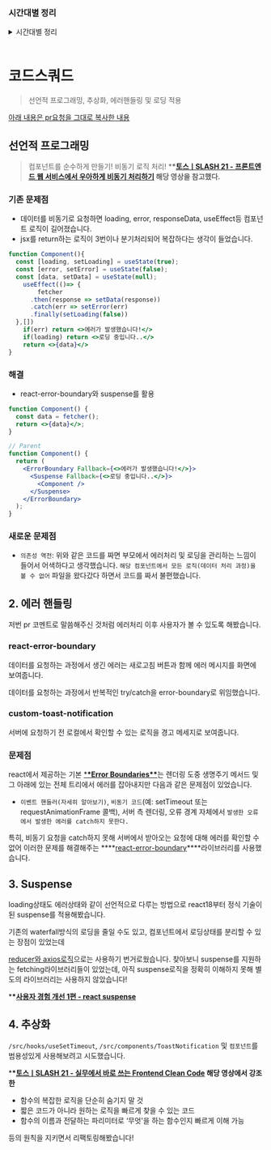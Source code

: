### 시간대별 정리

<details>
<summary>시간대별 정리</summary>
### 아침

### 오전

error. bounadry

suspense적용

### 오후

하나를 지긋히 오래해라

문제를 인식 → 개선 → 측정 (최적화, 성능개선)

### 저녁

조영호님 강의

</details>
<br>

# 코드스쿼드

> 선언적 프로그래밍, 추상화, 에러핸들링 및 로딩 적용

[아래 내용은 pr요청을 그대로 복사한 내용](https://github.com/codesquad-members-2022/fe-vm/pull/95)

## 선언적 프로그래밍

> 컴포넌트를 순수하게 만들기! 비동기 로직 처리! \***\*[토스ㅣSLASH 21 - 프론트엔드 웹 서비스에서 우아하게 비동기 처리하기](https://www.youtube.com/watch?v=FvRtoViujGg) 해당 영상을 참고했다.**

### 기존 문제점

- 데이터를 비동기로 요청하면 loading, error, responseData, useEffect등 컴포넌트 로직이 길어졌습니다.
- jsx를 return하는 로직이 3번이나 분기처리되어 복잡하다는 생각이 들었습니다.

```jsx
function Component(){
  const [loading, setLoading] = useState(true);
  const [error, setError] = useState(false);
  const [data, setData] = useState(null);
	useEffect(()=> {
		fetcher
      .then(response => setData(response))
      .catch(err => setError(err)
      .finally(setLoading(false))
  },[])
	if(err) return <>에러가 발생했습니다!</>
	if(loading) return <>로딩 중입니다..</>
	return <>{data}</>
}
```

### 해결

- react-error-boundary와 suspense를 활용

```jsx
function Component() {
  const data = fetcher();
  return <>{data}</>;
}

// Parent
function Component() {
  return (
    <ErrorBoundary Fallback={<>에러가 발생했습니다!</>}>
      <Suspense Fallback={<>로딩 중입니다..</>}>
        <Component />
      </Suspense>
    </ErrorBoundary>
  );
}
```

### 새로운 문제점

- `의존성 역전`: 위와 같은 코드를 짜면 부모에서 에러처리 및 로딩을 관리하는 느낌이 들어서 어색하다고 생각했습니다. `해당 컴포넌트에서 모든 로직(데이터 처리 과정)을 볼 수 없어` 파일을 왔다갔다 하면서 코드를 짜서 불편했습니다.

## 2. 에러 핸들링

저번 pr 코멘트로 말씀해주신 것처럼 에러처리 이후 사용자가 볼 수 있도록 해봤습니다.

### react-error-boundary

데이터를 요청하는 과정에서 생긴 에러는 새로고침 버튼과 함께 에러 메시지를 화면에 보여줍니다.

데이터를 요청하는 과정에서 반복적인 try/catch을 error-boundary로 위임했습니다.

### custom-toast-notification

서버에 요청하기 전 로컬에서 확인할 수 있는 로직을 경고 메세지로 보여줍니다.

### **문제점**

react에서 제공하는 기본 [\***\*Error Boundaries\*\***](https://ko.reactjs.org/docs/error-boundaries.html)는 렌더링 도중 생명주기 메서드 및 그 아래에 있는 전체 트리에서 에러를 잡아내지만 다음과 같은 문제점이 있었습니다.

- `이벤트 핸들러(자세히 알아보기)`, `비동기 코드`(예: setTimeout 또는 requestAnimationFrame 콜백), 서버 측 렌더링, 오류 경계 자체에서 `발생한 오류에서 발생한 에러를 catch하지 못한다.`

특히, 비동기 요청을 catch하지 못해 서버에서 받아오는 요청에 대해 에러를 확인할 수 없어 이러한 문제를 해결해주는 \***\*[react-error-boundary](https://github.com/bvaughn/react-error-boundary)\*\***라이브러리를 사용했습니다.

## 3. Suspense

loading상태도 에러상태와 같이 선언적으로 다루는 방법으로 react18부터 정식 기술이 된 suspense를 적용해봤습니다.

기존의 waterfall방식의 로딩을 줄일 수도 있고, 컴포넌트에서 로딩상태를 분리할 수 있는 장점이 있었는데

[reducer와 axios로직](https://github.com/facebook/react/issues/15201)으로는 사용하기 번거로웠습니다. 찾아보니 suspense를 지원하는 fetching라이브러리들이 있었는데, 아직 suspense로직을 정확히 이해하지 못해 별도의 라이브러리는 사용하지 않았습니다!

\***\*[사용자 경험 개선 1편 - react suspense](https://tecoble.techcourse.co.kr/post/2021-07-11-suspense/)**

## 4. 추상화

`/src/hooks/useSetTimeout`, `/src/components/ToastNotification` 및 `컴포넌트`를 범용성있게 사용해보려고 시도했습니다.

\***\*[토스ㅣSLASH 21 - 실무에서 바로 쓰는 Frontend Clean Code](https://www.youtube.com/watch?v=edWbHp_k_9Y&t=987s) 해당 영상에서 강조한**

- 함수의 복잡한 로직을 단순히 숨기지 말 것
- 짧은 코드가 아니라 원하는 로직을 빠르게 찾을 수 있는 코드
- 함수의 이름과 전달하는 파리미터로 ‘무엇'을 하는 함수인지 빠르게 이해 가능

등의 원칙을 지키면서 리팩토링해봤습니다!
